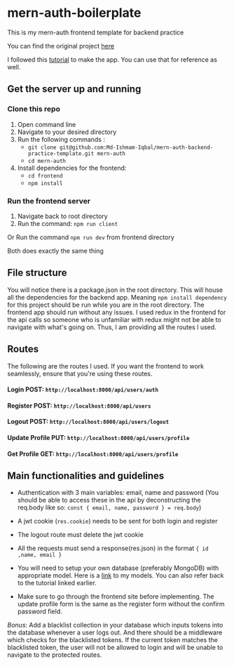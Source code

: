 # mern-auth-boilerplate

This is my mern-auth frontend template for backend practice

You can find the original project [here](https://github.com/Md-Ishmam-Iqbal/mern-auth-practice)

I followed this [tutorial](https://youtu.be/R4AhvYORZRY) to make the app. You can use that for reference as well.

## Get the server up and running

### Clone this repo

1. Open command line
2. Navigate to your desired directory
3. Run the following commands :
   - `git clone git@github.com:Md-Ishmam-Iqbal/mern-auth-backend-practice-template.git mern-auth`
   - `cd mern-auth`
4. Install dependencies for the frontend:
   - `cd frontend`
   - `npm install`

### Run the frontend server

1. Navigate back to root directory
2. Run the command: `npm run client`

Or Run the command `npm run dev` from frontend directory

Both does exactly the same thing

## File structure

You will notice there is a package.json in the root directory. This will house all the dependencies for the backend app. Meaning `npm install dependency` for this project should be run while you are in the root directory.
The frontend app should run without any issues. I used redux in the frontend for the api calls so someone who is unfamiliar with redux might not be able to navigate with what's going on. Thus, I am providing all the routes I used.

## Routes

The following are the routes I used. If you want the frontend to work seamlessly, ensure that you're using these routes.

#### Login POST: `http://localhost:8000/api/users/auth`

#### Register POST: `http://localhost:8000/api/users`

#### Logout POST: `http://localhost:8000/api/users/logout`

#### Update Profile PUT: `http://localhost:8000/api/users/profile`

#### Get Profile GET: `http://localhost:8000/api/users/profile`

## Main functionalities and guidelines

- Authentication with 3 main variables: email, name and password (You should be able to access these in the api by deconstructing the req.body like so: `const { email, name, password } = req.body`)
- A jwt cookie (`res.cookie`) needs to be sent for both login and register
- The logout route must delete the jwt cookie
- All the requests must send a response(res.json) in the format `{ id ,name, email }`

- You will need to setup your own database (preferably MongoDB) with appropriate model. Here is a [link](https://github.com/Md-Ishmam-Iqbal/mern-auth-practice/tree/main/backend/models) to my models. You can also refer back to the tutorial linked earlier.

- Make sure to go through the frontend site before implementing. The update profile form is the same as the register form without the confirm password field.

_Bonus_: Add a blacklist collection in your database which inputs tokens into the database whenever a user logs out. And there should be a middleware which checks for the blacklisted tokens. If the current token matches the blacklisted token, the user will not be allowed to login and will be unable to navigate to the protected routes.
